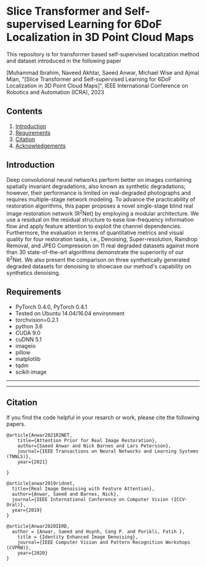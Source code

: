 # Slice Transformer and Self-supervised Learning for 6DoF Localization in 3D Point Cloud Maps

This repository is for transformer based self-supervised localization method and dataset introduced in the following paper

[Muhammad Ibrahim,  Naveed Akhtar,  Saeed Anwar, Michael Wise and  Ajmal Mian, "[Slice Transformer and Self-supervised Learning for 6DoF Localization
in 3D Point Cloud Maps]", IEEE International Conference on Robotics and Automation (ICRA), 2023

## Contents
1. [Introduction](#introduction)
2. [Requirements](#requirements)
3. [Citation](#citation)
4. [Acknowledgements](#acknowledgements)

## Introduction
Deep convolutional neural networks perform better on images containing spatially invariant degradations, also known as synthetic degradations; however, their performance is limited on real-degraded photographs and requires multiple-stage network modeling. To advance the practicability of restoration algorithms, this paper proposes a novel single-stage blind real image restoration network (R<sup>2</sup>Net) by employing a modular architecture. We use a residual on the residual structure to ease low-frequency information flow and apply feature attention to exploit the channel dependencies. Furthermore, the evaluation in terms of quantitative metrics and visual quality for four restoration tasks, i.e., Denoising, Super-resolution, Raindrop Removal, and JPEG Compression on  11 real degraded datasets against more than 30 state-of-the-art algorithms demonstrate the superiority of our R<sup>2</sup>Net. We also present the comparison on three synthetically generated degraded datasets for denoising to showcase our method's capability on synthetics denoising. 


## Requirements
- PyTorch 0.4.0, PyTorch 0.4.1 
- Tested on Ubuntu 14.04/16.04 environment 
- torchvision=0.2.1
- python 3.6
- CUDA 9.0 
- cuDNN 5.1 
- imageio
- pillow
- matplotlib
- tqdm 
- scikit-image

---

---

## Citation
If you find the code helpful in your resarch or work, please cite the following papers.
```
@article{Anwar2021R2NET,
    title={Attention Prior for Real Image Restoration},
    author={Saeed Anwar and Nick Barnes and Lars Petersson},
    journal={IEEE Transactions on Neural Networks and Learning Systems (TNNLS)},
    year={2021}

}

@article{anwar2019ridnet,
  title={Real Image Denoising with Feature Attention},
  author={Anwar, Saeed and Barnes, Nick},
  journal={IEEE International Conference on Computer Vision (ICCV-Oral)},
  year={2019}
}

@article{Anwar2020IERD,
  author = {Anwar, Saeed and Huynh, Cong P. and Porikli, Fatih },
    title = {Identity Enhanced Image Denoising},
    journal={IEEE Computer Vision and Pattern Recognition Workshops (CVPRW)},
    year={2020}
}
```
